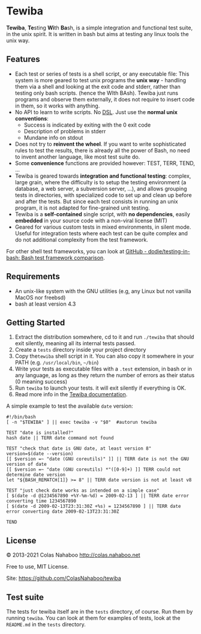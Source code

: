 # Tewiba

**Tewiba**, **Te**sting **Wi**th **Ba**sh,  is a simple integration and functional test suite, in the unix spirit. It is written in bash but aims at testing any linux tools the unix way.

## Features

- Each test or series of tests is a shell script, or any executable file: This system is more geared to test unix programs the **unix way** - handling them via a shell and looking at the exit code and stderr, rather than testing only bash scripts. (hence the WIth BAsh). Tewiba just runs programs and observe them externally, it does not require to insert code in them, so it works with anything.
- No API to learn to write scripts. No [DSL](https://en.wikipedia.org/wiki/Domain-specific_language). Just use the **normal unix conventions**:
  - Success is indicated by exiting with the 0 exit code
  - Description of problems in stderr
  - Mundane info on stdout 
- Does not try to **reinvent the wheel**. If you want to write sophisticated rules to test the results, there is already all the power of Bash, no need to invent another language, like most test suite do.
- Some **convenience** functions are provided however: TEST, TERR, TEND, ...
- Tewiba is geared towards **integration and functional testing**: complex, large grain, where the difficulty is to setup the testing environment (a database, a web server, a subversion server, ...), and allows grouping tests in directories, with specialized code to set up and clean up before and after the tests. But since each test consists in running an unix program, it is not adapted for fine-grained unit testing.
- Tewiba is a **self-contained** single script, with **no dependencies**, easily **embedded** in your source code with a non-viral license (MIT)
- Geared for various custom tests in mixed environments, in silent mode. Useful for integration tests where each test can be quite complex and do not additional complexity from the test framework. 

For other shell test frameworks, you can look at [GitHub - dodie/testing-in-bash: Bash test framework comparison](https://github.com/dodie/testing-in-bash).

## Requirements

- An unix-like system with the GNU utilities (e.g, any Linux but not vanilla MacOS nor freebsd)
- bash at least version 4.3

## Getting Started

1. Extract the distribution somewhere, cd to it and run `./tewiba` that should exit silently, meaning all its internal tests passed.
2. Create a `tests` directory inside your project directory
3. Copy the`tewiba` shell script in it. You can also copy it somewhere  in your PATH (e.g. `/usr/local/bin`, `~/bin`)
4. Write your tests as executable files with a `.test` extension, in bash or in any language, as long as they return the number of errors as their status (0 meaning success)
5. Run `tewiba` to launch your tests. it will exit silently if everything is OK.
6. Read more info in the [Tewiba documentation](doc/tewiba-doc.md).

A simple example to test the available `date` version:

```
#!/bin/bash
[ -n "$TEWIBA" ] || exec tewiba -v "$0"  #autorun tewiba

TEST "date is installed?"
hash date || TERR date command not found

TEST "check that date is GNU date, at least version 8"
version=$(date --version)
[[ $version =~ "date (GNU coreutils)" ]] || TERR date is not the GNU version of date
[[ $version =~ "date (GNU coreutils) *"([0-9]+) ]] TERR could not determine date version
let "${BASH_REMATCH[1]} >= 8" || TERR date version is not at least v8

TEST "just check date works as intended on a simple case"
[ $(date -d @1234567890 +%Y-%m-%d) = 2009-02-13 ] || TERR date error converting time 1234567890
[ $(date -d 2009-02-13T23:31:30Z +%s) = 1234567890 ] || TERR date error converting date 2009-02-13T23:31:30Z

TEND
```

## License

© 2013-2021 Colas Nahaboo http://colas.nahaboo.net

Free to use, MIT License.

Site: https://github.com/ColasNahaboo/tewiba

## Test suite

The tests for tewiba itself are in the `tests` directory, of course. Run them by running `tewiba`. You can look at them for examples of tests, look at the `README.md` in the `tests` directory.
